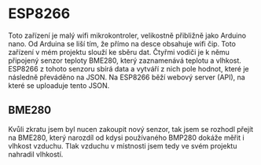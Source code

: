 # ESP8266
Toto zařízení je malý wifi mikrokontroler, velikostně přibližně jako Arduino nano. Od Arduina se liší tím, že přímo na desce obsahuje wifi čip.
Toto zařízení v mém projektu slouží ke sběru dat. Čtyřmi vodiči je k němu připojený senzor teploty BME280, který zaznamenává teplotu a vlhkost.
ESP8266 z tohoto senzoru sbírá data a vytváří z nich pole hodnot, které je následně převáděno na JSON. Na ESP8266 běží webový server (API), na které se uploaduje tento JSON.
## BME280
Kvůli zkratu jsem byl nucen zakoupit nový senzor, tak jsem se rozhodl přejít na BME280, který narozdíl od kdysi používaného BMP280 dokáže měřit i vlhkost vzduchu. Tlak vzduchu v místnosti jsem tedy ve svém projektu nahradil vlhkostí.
